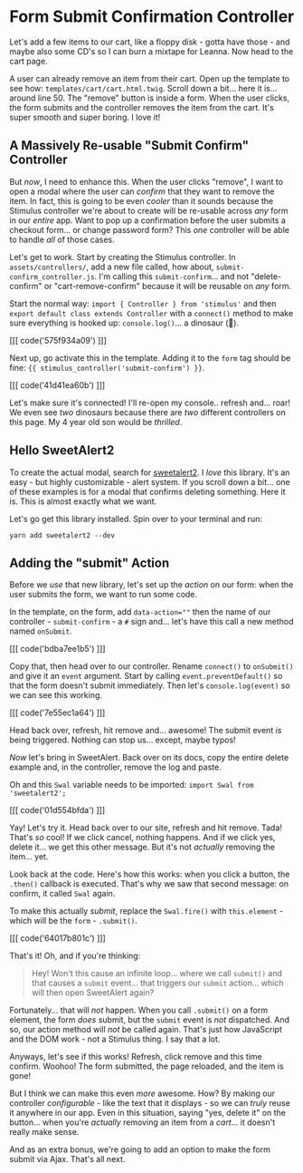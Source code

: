 # Form Submit Confirmation Controller

Let's add a few items to our cart, like a floppy disk - gotta have those - and
maybe also some CD's so I can burn a mixtape for Leanna. Now head to the cart page.

A user can already remove an item from their cart. Open up the template to see
how: `templates/cart/cart.html.twig`. Scroll down a bit... here it is... around
line 50. The "remove" button is inside a form. When the user clicks, the form
submits and the controller removes the item from the cart. It's super smooth and
super boring. I love it!

## A Massively Re-usable "Submit Confirm" Controller

But *now*, I need to enhance this. When the user clicks "remove", I
want to open a modal where the user can *confirm* that they want to remove the
item. In fact, this is going to be even *cooler* than it sounds because the
Stimulus controller we're about to create will be re-usable across *any* form
in our *entire* app. Want to pop up a confirmation before the user submits a
checkout form... or change password form? This *one* controller will be able to
handle *all* of those cases.

Let's get to work. Start by creating the Stimulus controller. In
`assets/controllers/`, add a new file called, how about,
`submit-confirm_controller.js`. I'm calling this `submit-confirm`... and not
"delete-confirm" or "cart-remove-confirm" because it will be reusable on *any*
form.

Start the normal way: `import { Controller } from 'stimulus'` and then
`export default class extends Controller` with a `connect()` method to make sure
everything is hooked up: `console.log()`... a dinosaur (🦖).

[[[ code('575f934a09') ]]]

Next up, go activate this in the template. Adding it to the `form` tag should be
fine: `{{ stimulus_controller('submit-confirm') }}`.

[[[ code('41d41ea60b') ]]]

Let's make sure it's connected! I'll re-open my console.. refresh and... roar!
We even see *two* dinosaurs because there are *two* different controllers on this
page. My 4 year old son would be *thrilled*.

## Hello SweetAlert2

To create the actual modal, search for [sweetalert2](https://sweetalert2.github.io/).
I *love* this library. It's an easy - but highly customizable - alert system. If
you scroll down a bit... one of these examples is for a modal that confirms
deleting something. Here it is. This is almost exactly what we want.

Let's go get this library installed. Spin over to your terminal and run:

```terminal
yarn add sweetalert2 --dev
```

## Adding the "submit" Action

Before we *use* that new library, let's set up the *action* on our form: when the
user submits the form, we want to run some code.

In the template, on the form, add `data-action=""` then the name of our
controller - `submit-confirm` - a `#` sign and... let's have this call a new
method named `onSubmit`.

[[[ code('bdba7ee1b5') ]]]

Copy that, then head over to our controller. Rename `connect()` to `onSubmit()`
and give it an `event` argument. Start by calling `event.preventDefault()` so
that the form doesn't submit immediately. Then let's `console.log(event)` so we
can see this working.

[[[ code('7e55ec1a64') ]]]

Head back over, refresh, hit remove and... awesome! The submit event *is* being
triggered. Nothing can stop us... except, maybe typos!

*Now* let's bring in SweetAlert. Back over on its docs, copy the entire delete
example and, in the controller, remove the log and paste.

Oh and this `Swal` variable needs to be imported: `import Swal from 'sweetalert2';`

[[[ code('01d554bfda') ]]]

Yay! Let's try it. Head back over to our site, refresh and hit remove. Tada!
That's *so* cool! If we click cancel, nothing happens. And if we click yes,
delete it... we get this other message. But it's not *actually* removing the item...
yet.

Look back at the code. Here's how this works: when you click a button, the
`.then()` callback is executed. That's why we saw that second message: on confirm,
it called `Swal` again.

To make this actually *submit*, replace the `Swal.fire()` with `this.element` -
which will be the `form` - `.submit()`.

[[[ code('64017b801c') ]]]

That's it! Oh, and if you're thinking:

> Hey! Won't this cause an infinite loop... where we call `submit()` and that
> causes a `submit` event... that triggers our `submit` action... which will then
> open SweetAlert again?

Fortunately... that will *not* happen. When you call `.submit()` on a form element,
the form *does* submit, but the `submit` event is *not* dispatched. And so, our
action method will *not* be called again. That's just how JavaScript and the DOM
work - not a Stimulus thing. I say that a lot.

Anyways, let's see if this works! Refresh, click remove and this time confirm.
Woohoo! The form submitted, the page reloaded, and the item is gone!

But I think we can make this even *more* awesome. How? By making our controller
*configurable* - like the text that it displays - so we can *truly* reuse it
anywhere in our app. Even in this situation, saying "yes, delete it" on the button...
when you're *actually* removing an item from a *cart*... it doesn't really make
sense.

And as an extra bonus, we're going to add an option to make the form submit
via Ajax. That's all next.
